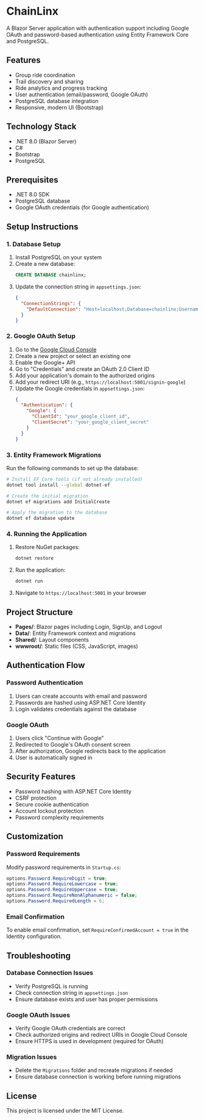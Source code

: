 # ChainLinx

A Blazor Server application with authentication support including Google OAuth and password-based authentication using Entity Framework Core and PostgreSQL.

## Features
- Group ride coordination
- Trail discovery and sharing
- Ride analytics and progress tracking
- User authentication (email/password, Google OAuth)
- PostgreSQL database integration
- Responsive, modern UI (Bootstrap)

## Technology Stack
- .NET 8.0 (Blazor Server)
- C#
- Bootstrap
- PostgreSQL

## Prerequisites

- .NET 8.0 SDK
- PostgreSQL database
- Google OAuth credentials (for Google authentication)

## Setup Instructions

### 1. Database Setup

1. Install PostgreSQL on your system
2. Create a new database:
   ```sql
   CREATE DATABASE chainlinx;
   ```
3. Update the connection string in `appsettings.json`:
   ```json
   {
     "ConnectionStrings": {
       "DefaultConnection": "Host=localhost;Database=chainlinx;Username=your_username;Password=your_password"
     }
   }
   ```

### 2. Google OAuth Setup

1. Go to the [Google Cloud Console](https://console.cloud.google.com/)
2. Create a new project or select an existing one
3. Enable the Google+ API
4. Go to "Credentials" and create an OAuth 2.0 Client ID
5. Add your application's domain to the authorized origins
6. Add your redirect URI (e.g., `https://localhost:5001/signin-google`)
7. Update the Google credentials in `appsettings.json`:
   ```json
   {
     "Authentication": {
       "Google": {
         "ClientId": "your_google_client_id",
         "ClientSecret": "your_google_client_secret"
       }
     }
   }
   ```

### 3. Entity Framework Migrations

Run the following commands to set up the database:

```bash
# Install EF Core tools (if not already installed)
dotnet tool install --global dotnet-ef

# Create the initial migration
dotnet ef migrations add InitialCreate

# Apply the migration to the database
dotnet ef database update
```

### 4. Running the Application

1. Restore NuGet packages:
   ```bash
   dotnet restore
   ```

2. Run the application:
   ```bash
   dotnet run
   ```

3. Navigate to `https://localhost:5001` in your browser

## Project Structure

- **Pages/**: Blazor pages including Login, SignUp, and Logout
- **Data/**: Entity Framework context and migrations
- **Shared/**: Layout components
- **wwwroot/**: Static files (CSS, JavaScript, images)

## Authentication Flow

### Password Authentication
1. Users can create accounts with email and password
2. Passwords are hashed using ASP.NET Core Identity
3. Login validates credentials against the database

### Google OAuth
1. Users click "Continue with Google"
2. Redirected to Google's OAuth consent screen
3. After authorization, Google redirects back to the application
4. User is automatically signed in

## Security Features

- Password hashing with ASP.NET Core Identity
- CSRF protection
- Secure cookie authentication
- Account lockout protection
- Password complexity requirements

## Customization

### Password Requirements
Modify password requirements in `Startup.cs`:
```csharp
options.Password.RequireDigit = true;
options.Password.RequireLowercase = true;
options.Password.RequireUppercase = true;
options.Password.RequireNonAlphanumeric = false;
options.Password.RequiredLength = 6;
```

### Email Confirmation
To enable email confirmation, set `RequireConfirmedAccount = true` in the Identity configuration.

## Troubleshooting

### Database Connection Issues
- Verify PostgreSQL is running
- Check connection string in `appsettings.json`
- Ensure database exists and user has proper permissions

### Google OAuth Issues
- Verify Google OAuth credentials are correct
- Check authorized origins and redirect URIs in Google Cloud Console
- Ensure HTTPS is used in development (required for OAuth)

### Migration Issues
- Delete the `Migrations` folder and recreate migrations if needed
- Ensure database connection is working before running migrations

## License

This project is licensed under the MIT License. 